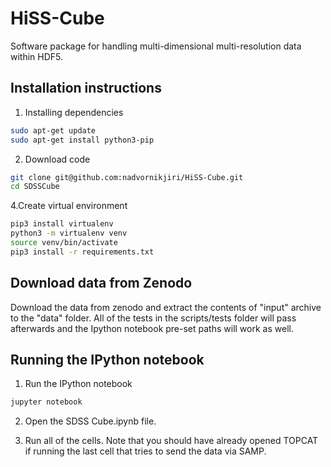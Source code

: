 # HiSS-Cube
Software package for handling multi-dimensional multi-resolution data within HDF5.

## Installation instructions

1. Installing dependencies
```bash
sudo apt-get update
sudo apt-get install python3-pip
```

2. Download code
```bash
git clone git@github.com:nadvornikjiri/HiSS-Cube.git
cd SDSSCube
```
4.Create virtual environment
```bash
pip3 install virtualenv
python3 -m virtualenv venv
source venv/bin/activate
pip3 install -r requirements.txt
```

## Download data from Zenodo
Download the data from zenodo and extract the contents of "input" archive to the "data" folder. All of the tests in the scripts/tests folder will pass afterwards and the Ipython notebook pre-set paths will work as well.


## Running the IPython notebook

1. Run the IPython notebook
```bash
jupyter notebook
````

2. Open the SDSS Cube.ipynb file.

3. Run all of the cells. Note that you should have already opened TOPCAT if running the last cell that tries to send the data via SAMP.




